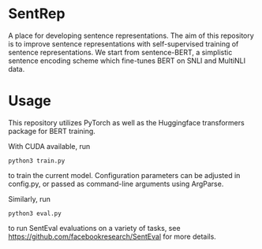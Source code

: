 # SentRep

A place for developing sentence representations. The aim of this repository is to improve sentence representations
with self-supervised training of sentence representations. We start from sentence-BERT, a simplistic sentence encoding
scheme which fine-tunes BERT on SNLI and MultiNLI data.

# Usage

This repository utilizes PyTorch as well as the Huggingface transformers package for BERT training.

With CUDA available, run 

```python3 train.py```

to train the current model. Configuration parameters can be adjusted in config.py,
or passed as command-line arguments using ArgParse.

Similarly, run

```python3 eval.py```

to run SentEval evaluations on a variety of tasks, see https://github.com/facebookresearch/SentEval for more details.


